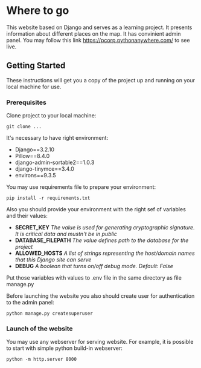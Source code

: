 # Where to go

This website based on Django and serves as a learning project. It presents information about different places on the map. It has convinient admin panel. You may follow this link https://pcorp.pythonanywhere.com/ to see live.

## Getting Started

These instructions will get you a copy of the project up and running on your local machine for use.

### Prerequisites

Clone project to your local machine:

`git clone ...`

It's necessary to have right environment:

* Django==3.2.10
* Pillow==8.4.0
* django-admin-sortable2==1.0.3
* django-tinymce==3.4.0
* environs==9.3.5

You may use requirements file to prepare your environment:

`pip install -r requirements.txt`

Also you should provide your environment with the right sef of variables and their values:

* __SECRET_KEY__
  *The value is used for generating cryptographic signature. It is critical data and mustn't be in public*
* __DATABASE_FILEPATH__ 
  *The value defines path to the database for the project*
* __ALLOWED_HOSTS__
  *A list of strings representing the host/domain names that this Django site can serve*
* __DEBUG__
  *A boolean that turns on/off debug mode. Default: False*

Put those variables with values to .env file in the same directory as file manage.py 

Before launching the website you also should create user for authentication to the admin panel:

`python manage.py createsuperuser`
 
### Launch of the website
 
You may use any webserver for serving website. For example, it is possible to start with simple python build-in webserver:
 
`python -m http.server 8000`
